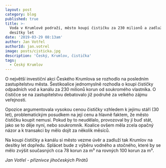 ```yaml
---
layout: post
category: blog
published: true
title: >-
  Voda v Krumlově podraží, město koupí čističku za 230 milionů a zadluží se na
  desítky let
date: '2019-03-29 08:13am'
author: Jan Votřel
authorId: jan.votrel
image: posts/cisticka.jpg
description: 'Český, Krumlov, čistička'
tags:
  - Český Krumlov
---
```

O největší investiční akci Českého Krumlova se rozhodlo na posledním zastupitelstvu města. Šestikoalice jednomyslně rozhodla o koupi čističky odpadních vod a kanálu za 230 milionů korun od soukromého vlastníka. O čističce se na zastupitelstvu debatovalo již podruhé za velkého zájmu veřejnosti. 

Opozice argumentovala vysokou cenou čističky vzhledem k jejímu stáří (30 let), problematickým posudkem na její cenu a hlavně faktem, že město čističku koupit nemusí. Pokud by to neudělalo, provozoval by jí buď stát, jako se to děje nyní, nebo soukromník. Koalice ovšem měla zcela opačný názor a k transakci by mělo dojít za několik měsíců. 



Na koupi čističky a kanálu si město vezme úvěr a zadluží tak Krumlov na desítky let dopředu. Splácet bude z výběru vodného a stočného, které by se mělo zvýšit současných cca 78 korun za m³ na rovných 100 korun za m³.

_Jan Votřel - příznivce jihočeských Pirátů_
